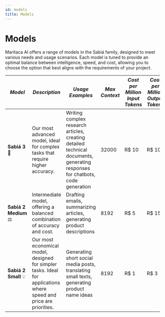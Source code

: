 ```yaml
---
id: models
title: Models
---
```


# Models
Maritaca AI offers a range of models in the Sabiá family, designed to meet various needs and usage scenarios. Each model is tuned to provide an optimal balance between intelligence, speed, and cost, allowing you to choose the option that best aligns with the requirements of your project.

| *Model* | *Description* | *Usage Examples* | *Max Context* | *Cost per Million Input Tokens* | *Cost per Million Output Tokens* |
|---------|---------------|-----------------|---------------|----------------|---------------|
| **Sabiá 3** 🥇  | Our most advanced model, ideal for complex tasks that require higher accuracy. | Writing complex research articles, creating detailed technical documents, generating responses for chatbots, code generation | 32000            | R$ 10                            | R$ 10                         |
| **Sabiá 2 Medium** ⚖️  | Intermediate model, offering a balanced combination of accuracy and cost. | Drafting emails, summarizing articles, generating product descriptions | 8192             | R$ 5                             | R$ 15                         |
| **Sabiá 2 Small** 💡  | Our most economical model, designed for simpler tasks. Ideal for applications where speed and price are priorities. | Generating short social media posts, translating small texts, generating product name ideas | 8192             | R$ 1                             | R$ 3                          |
